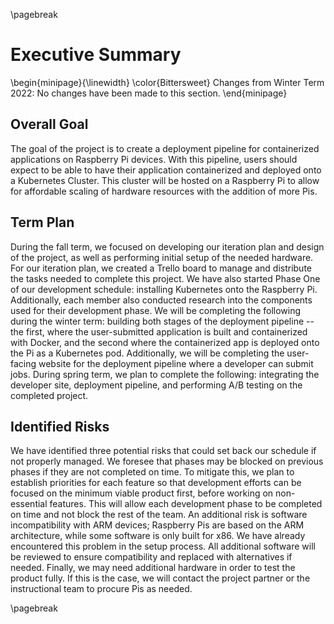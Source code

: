 \pagebreak

# Executive Summary

\begin{minipage}{\linewidth}
  \color{Bittersweet}
  Changes from Winter Term 2022: No changes have been made to this section.
\end{minipage}

## Overall Goal

The goal of the project is to create a deployment pipeline for containerized applications on Raspberry Pi devices. With
this pipeline, users should expect to be able to have their application containerized and deployed onto a Kubernetes
Cluster. This cluster will be hosted on a Raspberry Pi to allow for affordable scaling of hardware resources with the
addition of more Pis.

## Term Plan

During the fall term, we focused on developing our iteration plan and design of the project, as well as performing
initial setup of the needed hardware. For our iteration plan, we created a Trello board to manage and distribute the
tasks needed to complete this project. We have also started Phase One of our development schedule: installing Kubernetes
onto the Raspberry Pi. Additionally, each member also conducted research into the components used for their development
phase. We will be completing the following during the winter term: building both stages of the deployment pipeline --
the first, where the user-submitted application is built and containerized with Docker, and the second where the
containerized app is deployed onto the Pi as a Kubernetes pod. Additionally, we will be completing the user-facing
website for the deployment pipeline where a developer can submit jobs. During spring term, we plan to complete the
following: integrating the developer site, deployment pipeline, and performing A/B testing on the completed project.

## Identified Risks

We have identified three potential risks that could set back our schedule if not properly managed. We foresee that
phases may be blocked on previous phases if they are not completed on time. To mitigate this, we plan to establish
priorities for each feature so that development efforts can be focused on the minimum viable product first, before
working on non-essential features. This will allow each development phase to be completed on time and not block the rest
of the team. An additional risk is software incompatibility with ARM devices; Raspberry Pis are based on the ARM
architecture, while some software is only built for x86. We have already encountered this problem in the setup process.
All additional software will be reviewed to ensure compatibility and replaced with alternatives if needed. Finally, we
may need additional hardware in order to test the product fully. If this is the case, we will contact the project
partner or the instructional team to procure Pis as needed.

\pagebreak
